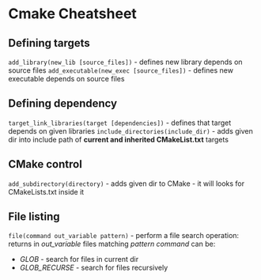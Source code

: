 # Cmake Cheatsheet

## Defining targets
`add_library(new_lib [source_files])` - defines new library depends on source files
`add_executable(new_exec [source_files])` - defines new executable depends on source files

## Defining dependency
`target_link_libraries(target [dependencies])` - defines that target depends on given libraries
`include_directories(include_dir)` - adds given dir into include path of **current and inherited CMakeList.txt** targets

## CMake control
`add_subdirectory(directory)` - adds given dir to CMake - it will looks for CMakeLists.txt inside it

## File listing
`file(command out_variable pattern)` - perform a file search operation: returns in *out_variable* files matching *pattern*
*command* can be:
- *GLOB* - search for files in current dir
- *GLOB_RECURSE* - search for files recursively


